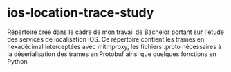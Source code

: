 # ios-location-trace-study
Répertoire créé dans le cadre de mon travail de Bachelor portant sur l'étude des services de localisation iOS. Ce répertoire contient les trames en hexadécimal interceptées avec mitmproxy, les fichiers .proto nécessaires à la déserialisation des trames en Protobuf ainsi que quelques fonctions en Python
